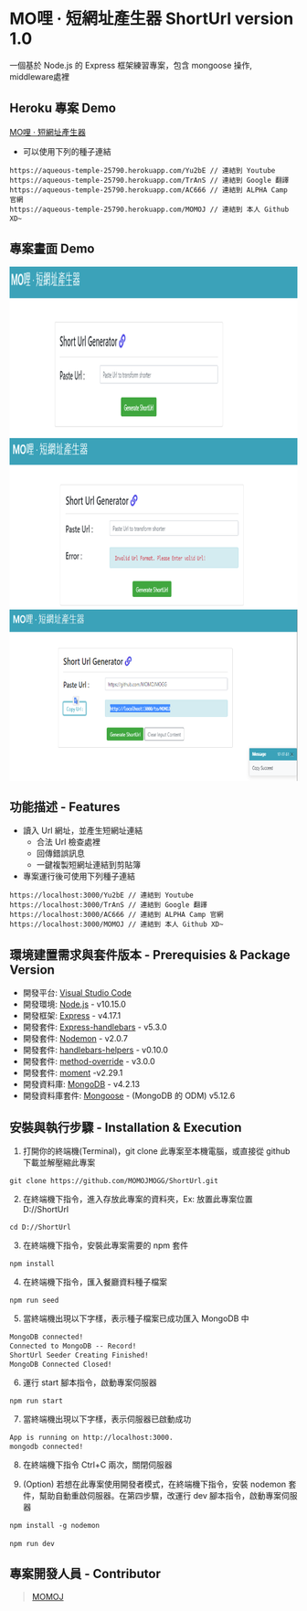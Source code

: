 # MO哩 ‧ 短網址產生器 ShortUrl version 1.0

一個基於 Node.js 的 Express 框架練習專案，包含 mongoose 操作, middleware處裡

## Heroku 專案 Demo
[MO哩 ‧ 短網址產生器](https://aqueous-temple-25790.herokuapp.com/)
- 可以使用下列的種子連結
```
https://aqueous-temple-25790.herokuapp.com/Yu2bE // 連結到 Youtube
https://aqueous-temple-25790.herokuapp.com/TrAnS // 連結到 Google 翻譯
https://aqueous-temple-25790.herokuapp.com/AC666 // 連結到 ALPHA Camp 官網
https://aqueous-temple-25790.herokuapp.com/MOMOJ // 連結到 本人 Github XD~
```

## 專案畫面 Demo
[<img align="center" src="https://github.com/MOMOJMOGG/ShortUrl/blob/master/public/images/HomePage.png" height="300" width="800" />]()
[<img align="center" src="https://github.com/MOMOJMOGG/ShortUrl/blob/master/public/images/err.png" height="300" width="800" />]()
[<img align="center" src="https://github.com/MOMOJMOGG/ShortUrl/blob/master/public/images/Copy.png" height="300" width="800" />]()

## 功能描述 - Features
- 讀入 Url 網址，並產生短網址連結
  - 合法 Url 檢查處裡
  - 回傳錯誤訊息
  - 一鍵複製短網址連結到剪貼簿
- 專案運行後可使用下列種子連結
```
https://localhost:3000/Yu2bE // 連結到 Youtube
https://localhost:3000/TrAnS // 連結到 Google 翻譯
https://localhost:3000/AC666 // 連結到 ALPHA Camp 官網
https://localhost:3000/MOMOJ // 連結到 本人 Github XD~
```


## 環境建置需求與套件版本 - Prerequisies & Package Version
- 開發平台: [Visual Studio Code](https://code.visualstudio.com/download)
- 開發環境: [Node.js](https://nodejs.org/en/) - v10.15.0
- 開發框架: [Express](https://expressjs.com/en/starter/installing.html) - v4.17.1
- 開發套件: [Express-handlebars](https://www.npmjs.com/package/express-handlebars) - v5.3.0
- 開發套件: [Nodemon](https://www.npmjs.com/package/nodemon) - v2.0.7
- 開發套件: [handlebars-helpers](https://www.npmjs.com/package/handlebars-helpers) - v0.10.0
- 開發套件: [method-override](https://www.npmjs.com/package/method-override) - v3.0.0
- 開發套件: [moment](https://www.npmjs.com/package/moment) -v2.29.1
- 開發資料庫: [MongoDB](https://www.mongodb.com/) - v4.2.13
- 開發資料庫套件: [Mongoose](https://www.npmjs.com/package/mongoose) - (MongoDB 的 ODM) v5.12.6


## 安裝與執行步驟 - Installation & Execution
1. 打開你的終端機(Terminal)，git clone 此專案至本機電腦，或直接從 github 下載並解壓縮此專案

```
git clone https://github.com/MOMOJMOGG/ShortUrl.git
```

2. 在終端機下指令，進入存放此專案的資料夾，Ex: 放置此專案位置 D://ShortUrl

```
cd D://ShortUrl
```

3. 在終端機下指令，安裝此專案需要的 npm 套件

```
npm install
```

4. 在終端機下指令，匯入餐廳資料種子檔案

```
npm run seed
```

5. 當終端機出現以下字樣，表示種子檔案已成功匯入 MongoDB 中

```
MongoDB connected!
Connected to MongoDB -- Record!
ShortUrl Seeder Creating Finished!
MongoDB Connected Closed!
```

6. 運行 start 腳本指令，啟動專案伺服器

```
npm run start
```

7. 當終端機出現以下字樣，表示伺服器已啟動成功

```
App is running on http://localhost:3000.
mongodb connected!
```

8. 在終端機下指令 Ctrl+C 兩次，關閉伺服器

9. (Option) 若想在此專案使用開發者模式，在終端機下指令，安裝 nodemon 套件，幫助自動重啟伺服器。在第四步驟，改運行 dev 腳本指令，啟動專案伺服器

```
npm install -g nodemon

npm run dev
```


## 專案開發人員 - Contributor

> [MOMOJ](https://github.com/MOMOJMOGG)
